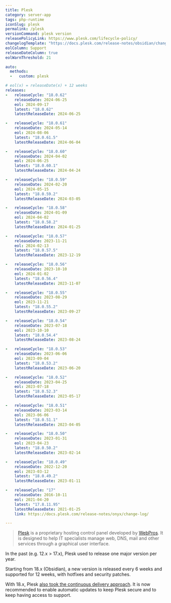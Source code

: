```yaml
---
title: Plesk
category: server-app
tags: php-runtime
iconSlug: plesk
permalink: /plesk
versionCommand: plesk version
releasePolicyLink: https://www.plesk.com/lifecycle-policy/
changelogTemplate: "https://docs.plesk.com/release-notes/obsidian/change-log/#plesk-{{'__RELEASE_CYCLE__'|replace:'.',''}}"
eolColumn: Support
releaseDateColumn: true
eolWarnThreshold: 21

auto:
  methods:
  -   custom: plesk

# eol(x) = releaseDate(x) + 12 weeks
releases:
-   releaseCycle: "18.0.62"
    releaseDate: 2024-06-25
    eol: 2024-09-17
    latest: "18.0.62"
    latestReleaseDate: 2024-06-25

-   releaseCycle: "18.0.61"
    releaseDate: 2024-05-14
    eol: 2024-08-06
    latest: "18.0.61.5"
    latestReleaseDate: 2024-06-04

-   releaseCycle: "18.0.60"
    releaseDate: 2024-04-02
    eol: 2024-06-25
    latest: "18.0.60.1"
    latestReleaseDate: 2024-04-24

-   releaseCycle: "18.0.59"
    releaseDate: 2024-02-20
    eol: 2024-05-15
    latest: "18.0.59.2"
    latestReleaseDate: 2024-03-05

-   releaseCycle: "18.0.58"
    releaseDate: 2024-01-09
    eol: 2024-04-02
    latest: "18.0.58.2"
    latestReleaseDate: 2024-01-25

-   releaseCycle: "18.0.57"
    releaseDate: 2023-11-21
    eol: 2024-02-13
    latest: "18.0.57.5"
    latestReleaseDate: 2023-12-19

-   releaseCycle: "18.0.56"
    releaseDate: 2023-10-10
    eol: 2024-01-02
    latest: "18.0.56.4"
    latestReleaseDate: 2023-11-07

-   releaseCycle: "18.0.55"
    releaseDate: 2023-08-29
    eol: 2023-11-21
    latest: "18.0.55.2"
    latestReleaseDate: 2023-09-27

-   releaseCycle: "18.0.54"
    releaseDate: 2023-07-18
    eol: 2023-10-10
    latest: "18.0.54.4"
    latestReleaseDate: 2023-08-24

-   releaseCycle: "18.0.53"
    releaseDate: 2023-06-06
    eol: 2023-09-04
    latest: "18.0.53.2"
    latestReleaseDate: 2023-06-20

-   releaseCycle: "18.0.52"
    releaseDate: 2023-04-25
    eol: 2023-07-18
    latest: "18.0.52.3"
    latestReleaseDate: 2023-05-17

-   releaseCycle: "18.0.51"
    releaseDate: 2023-03-14
    eol: 2023-06-06
    latest: "18.0.51.1"
    latestReleaseDate: 2023-04-05

-   releaseCycle: "18.0.50"
    releaseDate: 2023-01-31
    eol: 2023-04-23
    latest: "18.0.50.2"
    latestReleaseDate: 2023-02-14

-   releaseCycle: "18.0.49"
    releaseDate: 2022-12-20
    eol: 2023-03-12
    latest: "18.0.49.2"
    latestReleaseDate: 2023-01-11

-   releaseCycle: "17"
    releaseDate: 2016-10-11
    eol: 2021-04-20
    latest: "17.8.11.95"
    latestReleaseDate: 2021-01-25
    link: https://docs.plesk.com/release-notes/onyx/change-log/

---
```


> [Plesk](https://www.plesk.com/) is a proprietary hosting control panel developed by
> [WebPros](https://webpros.com/). It is designed to help IT specialists manage web, DNS, mail and
> other services through a graphical user interface.

In the past (e.g. 12.x > 17.x), Plesk used to release one major version per year.

Starting from 18.x (Obsidian), a new version is released every 6 weeks and supported for 12 weeks,
with hotfixes and security patches.

With 18.x, Plesk [also took the continuous delivery approach](https://www.plesk.com/blog/partners/obsidian-short-releases-automatic-updates/).
It is now recommended to enable automatic updates to keep Plesk secure and to keep having access to
support.
